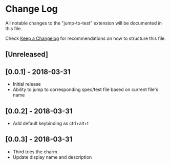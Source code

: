 # Change Log
All notable changes to the "jump-to-test" extension will be documented in this file.

Check [Keep a Changelog](http://keepachangelog.com/) for recommendations on how to structure this file.

## [Unreleased]

## [0.0.1] - 2018-03-31
- Initial release
- Ability to jump to corresponding spec/test file based on current file's name

## [0.0.2] - 2018-03-31
- Add default keybinding as ctrl+alt+t

## [0.0.3] - 2018-03-31
- Third tries the charm
- Update display name and description
